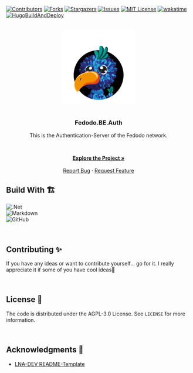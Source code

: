 <!-- VERSION: Fedodo.README.Template V1.0 -->

[![Contributors][contributors-shield]][contributors-url]
[![Forks][forks-shield]][forks-url]
[![Stargazers][stars-shield]][stars-url]
[![Issues][issues-shield]][issues-url]
[![MIT License][license-shield]][license-url]
[![wakatime](https://wakatime.com/badge/github/Fedodo/Fedodo.BE.Auth.svg?style=for-the-badge&logo=appveyor)](https://wakatime.com/badge/github/Fedodo/Fedodo.BE.Auth.svg?style=for-the-badge&logo=appveyor)
[![HugoBuildAndDeploy](https://img.shields.io/github/actions/workflow/status/Fedodo/Fedodo.BE.Auth/Build.yaml?style=for-the-badge)](https://github.com/Fedodo/Fedodo.BE.Auth/actions/workflows/Build.yaml)

<!-- PROJECT LOGO -->
<br />
<div align="center">
  <a href="https://fedodo.org">
    <img src="https://github.com/Fedodo/.github/blob/main/assets/logo%20and%20icons/Fedodo%20Circle%20Dark.png?raw=true" alt="Logo" width="200" height="200">
  </a>

<br>
<br>

### Fedodo.BE.Auth

This is the Authentication-Server of the Fedodo network.

<p align="center">

<br />

<a href="https://fedodo.org"><strong>Explore the Project »</strong></a>
<br />
<br />
<a href="https://github.com/Fedodo/Fedodo.BE.Auth/issues">Report Bug</a>
·
<a href="https://github.com/Fedodo/Fedodo.BE.Auth/issues">Request Feature</a>
  </p>
</div>

## Build With 🏗️

<!-- TODO Go to https://github.com/Ileriayo/markdown-badges and search for a fitting batch🙃 -->

![.Net](https://img.shields.io/badge/.NET-5C2D91?style=for-the-badge&logo=.net&logoColor=white)  
![Markdown](https://img.shields.io/badge/markdown-%23000000.svg?style=for-the-badge&logo=markdown&logoColor=white)  
![GitHub](https://img.shields.io/badge/github-%23121011.svg?style=for-the-badge&logo=github&logoColor=white)

<br>

<!-- CONTRIBUTING -->
## Contributing ✨

If you have any ideas or want to contribute yourself... go for it. I really appreciate it if some of you have cool ideas🚀

<br>

<!-- LICENSE -->
## License 📝

The code is distributed under the AGPL-3.0 License. See `LICENSE` for more information.

<br>

<!-- ACKNOWLEDGMENTS -->
<!-- TODO Add your acknowledgments -->
## Acknowledgments 🙏

- [LNA-DEV README-Template](https://github.com/lna-dev/README-Template)

<!-- MARKDOWN LINKS & IMAGES -->
[contributors-shield]: https://img.shields.io/github/contributors/Fedodo/Fedodo.BE.Auth.svg?style=for-the-badge
[contributors-url]: https://github.com/Fedodo/Fedodo.BE.Auth/graphs/contributors
[forks-shield]: https://img.shields.io/github/forks/Fedodo/Fedodo.BE.Auth.svg?style=for-the-badge
[forks-url]: https://github.com/Fedodo/Fedodo.BE.Auth/network/members
[stars-shield]: https://img.shields.io/github/stars/Fedodo/Fedodo.BE.Auth.svg?style=for-the-badge
[stars-url]: https://github.com/Fedodo/Fedodo.BE.Auth/stargazers
[issues-shield]: https://img.shields.io/github/issues/Fedodo/Fedodo.BE.Auth.svg?style=for-the-badge
[issues-url]: https://github.com/Fedodo/Fedodo.BE.Auth/issues
[license-shield]: https://img.shields.io/github/license/Fedodo/Fedodo.BE.Auth.svg?style=for-the-badge
[license-url]: https://github.com/Fedodo/Fedodo.BE.Auth/blob/master/LICENSE
